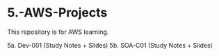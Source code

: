 # 5.-AWS-Projects
This repository is for AWS learning.

5a. Dev-001 (Study Notes + Slides)
5b. SOA-C01 (Study Notes + Slides)
